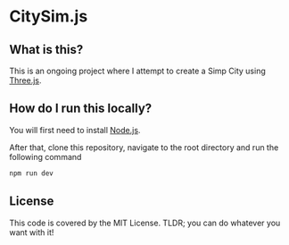# CitySim.js

## What is this?

This is an ongoing project where I attempt to create a Simp City using [Three.js](https://threejs.org/).

## How do I run this locally?

You will first need to install [Node.js](https://nodejs.org).

After that, clone this repository, navigate to the root directory and run the following command

```bash
npm run dev
```

## License

This code is covered by the MIT License. TLDR; you can do whatever you want with it!
